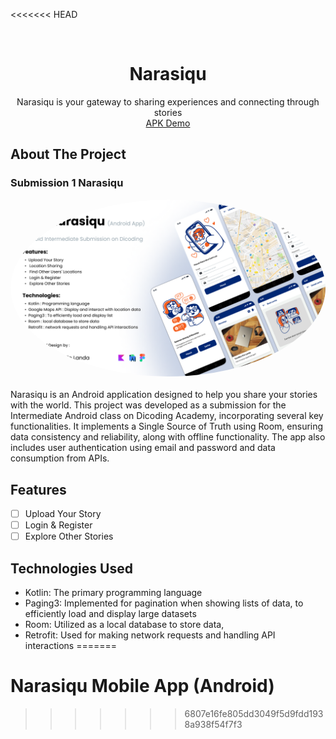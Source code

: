 <<<<<<< HEAD
 <!-- PROJECT LOGO -->
<br />
<p align="center">
  <h1 align="center">Narasiqu</h1>

  <p align="center">
    Narasiqu is your gateway to sharing experiences and connecting through stories
    <br />
    <a href="" target="_blank">APK Demo</a>
  </p>

## About The Project

### Submission 1 Narasiqu

<div align="center">
  <img src="./Narasiqu Preview.png" alt="Narasiqu" width="auto" height="auto"  style="border-radius:50%">    
</div>
<br />
Narasiqu is an Android application designed to help you share your stories with the world. This project was developed as a submission for the Intermediate Android class on Dicoding Academy, incorporating several key functionalities. It implements a Single Source of Truth using Room, ensuring data consistency and reliability, along with offline functionality. The app also includes user authentication using email and password and data consumption from APIs.

## Features

- [ ] Upload Your Story
- [ ] Login & Register
- [ ] Explore Other Stories

## Technologies Used

- Kotlin: The primary programming language
- Paging3: Implemented for pagination when showing lists of data, to efficiently load and display large datasets
- Room: Utilized as a local database to store data,
- Retrofit: Used for making network requests and handling API interactions
=======
# Narasiqu Mobile App (Android)
>>>>>>> 6807e16fe805dd3049f5d9fdd1938a938f54f7f3
